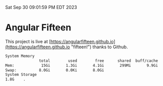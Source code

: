 Sat Sep 30 09:01:59 PM EDT 2023

# Angular Fifteen


This project is live at [https://angularfifteen.github.io](https://angularfifteen.github.io "fifteen!") thanks to Github.

```bash
System Memory
               total        used        free      shared  buff/cache   available
Mem:            15Gi       1.3Gi       4.1Gi       299Mi       9.9Gi        13Gi
Swap:          8.0Gi       0.0Ki       8.0Gi
System Storage
1.8G	.
```
```bash
